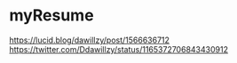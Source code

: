 # myResume
 https://lucid.blog/dawillzy/post/1566636712 
 https://twitter.com/Ddawillzy/status/1165372706843430912
